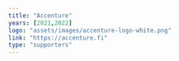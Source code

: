 ```yaml
---
title: "Accenture"
years: [2021,2022]
logo: "assets/images/accenture-logo-white.png"
link: "https://accenture.fi"
type: "supporters"
---
```


